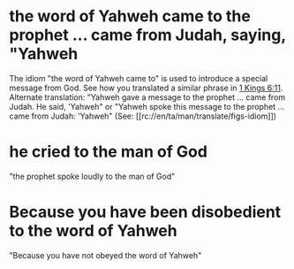 # the word of Yahweh came to the prophet ... came from Judah, saying, "Yahweh

The idiom "the word of Yahweh came to" is used to introduce a special message from God. See how you translated a similar phrase in [1 Kings 6:11](../06/11.md). Alternate translation: "Yahweh gave a message to the prophet ... came from Judah. He said, 'Yahweh" or "Yahweh spoke this message to the prophet ... came from Judah: 'Yahweh" (See: [[rc://en/ta/man/translate/figs-idiom]])

# he cried to the man of God

"the prophet spoke loudly to the man of God"

# Because you have been disobedient to the word of Yahweh

"Because you have not obeyed the word of Yahweh"

